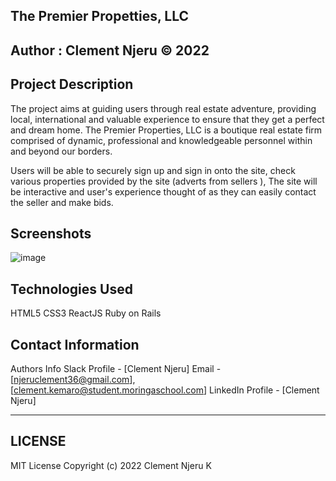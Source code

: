 ## The Premier Propetties, LLC

## Author : Clement Njeru © 2022

## Project Description

The project aims at guiding users through real estate adventure, providing local, international and valuable experience to ensure that they get a perfect and dream home.
The Premier Properties, LLC is a boutique real estate firm comprised of dynamic, professional and knowledgeable personnel within and beyond our borders.

Users will be able to securely sign up and sign in onto the site, check various properties provided by the site (adverts from sellers ), 
The site will be interactive and user's experience thought of as they can easily contact the seller and make bids.

## Screenshots
 ![image](./src/Assets/Screenshot3.png) 

 

 ## Technologies Used
HTML5
CSS3
ReactJS
Ruby on Rails

## Contact Information
Authors Info Slack Profile - [Clement Njeru] 
Email - [njeruclement36@gmail.com], [clement.kemaro@student.moringaschool.com]
LinkedIn Profile - [Clement Njeru]
***
## LICENSE
MIT License
Copyright (c) 2022 Clement Njeru K

